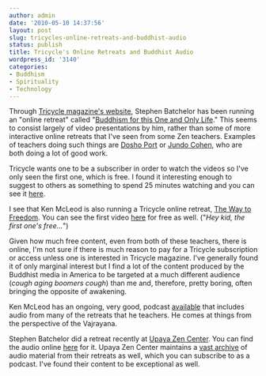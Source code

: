 ```yaml
---
author: admin
date: '2010-05-10 14:37:56'
layout: post
slug: tricycles-online-retreats-and-buddhist-audio
status: publish
title: Tricycle's Online Retreats and Buddhist Audio
wordpress_id: '3140'
categories:
- Buddhism
- Spirituality
- Technology
---
```

Through <a href="http://www.tricycle.com/">Tricycle magazine's website</a>, Stephen Batchelor has been running an "online retreat" called "<a href="http://www.tricycle.com/online-retreats/buddhism-one-and-only-life">Buddhism for this One and Only Life</a>." This seems to consist largely of video presentations by him, rather than some of more interactive online retreats that I've seen from some Zen teachers. Examples of teachers doing such things are <a href="http://wildfoxzen.blogspot.com/">Dosho Port</a> or <a href="http://www.treeleaf.org/">Jundo Cohen</a>, who are both doing a lot of good work.

Tricycle wants one to be a subscriber in order to watch the videos so I've only seen the first one, which is free. I found it interesting enough to suggest to others as something to spend 25 minutes watching and you can see it <a href="http://www.tricycle.com/online-retreats/buddhism-one-and-only-life/awakening-life-awakening-death">here</a>. 

I see that Ken McLeod is also running a Tricycle online retreat, <a href="http://www.tricycle.com/online-retreats/way-freedom-0">The Way to Freedom</a>. You can see the first video <a href="http://www.tricycle.com/online-retreats/way-freedom/way-freedom-week-1">here</a> for free as well. ("<em>Hey kid, the first one's free...</em>")

Given how much free content, even from both of these teachers, there is online, I'm not sure if there is much reason to pay for a Tricycle subscription or access unless one is interested in Tricycle magazine. I've generally found it of only marginal interest but I find a lot of the content produced by the Buddhist media in America to be targeted at a much different audience (*cough* <em>aging boomers</em> *cough*) than me and, therefore, pretty boring, often bringing the opposite of awakening.

Ken McLeod has an ongoing, very good, podcast <a href="http://www.unfetteredmind.org/audio/">available</a> that includes audio from many of the retreats that he teachers. He comes at things from the perspective of the Vajrayana.

Stephen Batchelor did a retreat recently at <a href="http://www.upaya.org">Upaya Zen Center</a>. You can find the audio online <a href="http://www.upaya.org/dharma/tag/godless-religion-or-devout-atheism/">here</a> for it. Upaya Zen Center maintains a <a href="http://www.upaya.org/dharma/">vast archive</a> of audio material from their retreats as well, which you can subscribe to as a podcast. I've found their content to be exceptional as well. 

